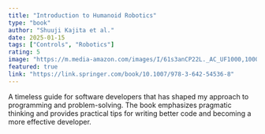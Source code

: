 ```yaml
---
title: "Introduction to Humanoid Robotics"
type: "book"
author: "Shuuji Kajita et al."
date: 2025-01-15
tags: ["Controls", "Robotics"]
rating: 5
image: "https://m.media-amazon.com/images/I/61s3anCP22L._AC_UF1000,1000_QL80_.jpg"
featured: true
link: "https://link.springer.com/book/10.1007/978-3-642-54536-8"
---
```


A timeless guide for software developers that has shaped my approach to programming and problem-solving. The book emphasizes pragmatic thinking and provides practical tips for writing better code and becoming a more effective developer.